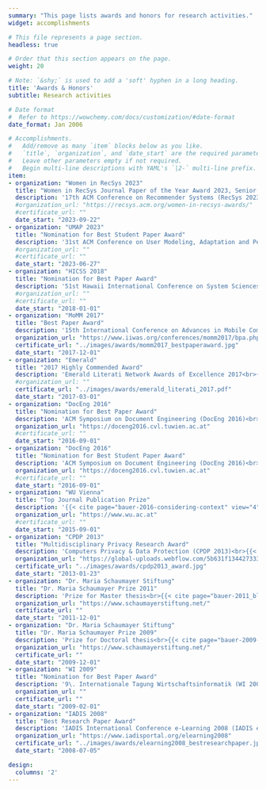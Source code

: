 ```yaml
---
summary: "This page lists awards and honors for research activities."  # Add a page description.
widget: accomplishments

# This file represents a page section.
headless: true

# Order that this section appears on the page.
weight: 20

# Note: `&shy;` is used to add a 'soft' hyphen in a long heading.
title: 'Awards & Honors'
subtitle: Research activities

# Date format
#  Refer to https://wowchemy.com/docs/customization/#date-format
date_format: Jan 2006

# Accomplishments.
#   Add/remove as many `item` blocks below as you like.
#   `title`, `organization`, and `date_start` are the required parameters.
#   Leave other parameters empty if not required.
#   Begin multi-line descriptions with YAML's `|2-` multi-line prefix.
item:
- organization: "Women in RecSys 2023"
  title: "Women in RecSys Journal Paper of the Year Award 2023, Senior category"
  description: '17th ACM Conference on Recommender Systems (RecSys 2023)<br>{{< cite page="zangerle-2022-fevr" view="4" >}}'
  #organization_url: "https://recsys.acm.org/women-in-recsys-awards/"
  #certificate_url: ""
  date_start: "2023-09-22"
- organization: "UMAP 2023"
  title: "Nomination for Best Student Paper Award"
  description: '31st ACM Conference on User Modeling, Adaptation and Personalization (UMAP 2023)<br>{{< cite page="dinnissen-2023-amplifying" view="4" >}}'
  #organization_url: ""
  #certificate_url: ""
  date_start: "2023-06-27"
- organization: "HICSS 2018"
  title: "Nomination for Best Paper Award"
  description: '51st Hawaii International Conference on System Sciences (HICSS 2018)<br>{{< cite page="bauer-2018-openmodel-onlineselfdisclosure" view="4" >}}'
  #organization_url: ""
  #certificate_url: ""
  date_start: "2018-01-01"
- organization: "MoMM 2017"
  title: "Best Paper Award"
  description: '15th International Conference on Advances in Mobile Computing & Multimedia<br>{{< cite page="schedl-2017-introducing-global-regional-momm" view="4" >}}'
  organization_url: "https://www.iiwas.org/conferences/momm2017/bpa.php"
  certificate_url: "../images/awards/momm2017_bestpaperaward.jpg"
  date_start: "2017-12-01"
- organization: "Emerald"
  title: "2017 Highly Commended Award"
  description: 'Emerald Literati Network Awards of Excellence 2017<br>{{< cite page="mladenow-2016-crowdlogistics" view="4" >}}'
  #organization_url: ""
  certificate_url: "../images/awards/emerald_literati_2017.pdf"
  date_start: "2017-03-01"
- organization: "DocEng 2016"
  title: "Nomination for Best Paper Award"
  description: 'ACM Symposium on Document Engineering (DocEng 2016)<br>{{< cite page="schoelgens-2016-aesthetics" view="4" >}}'
  organization_url: "https://doceng2016.cvl.tuwien.ac.at"
  #certificate_url: ""
  date_start: "2016-09-01"
- organization: "DocEng 2016"
  title: "Nomination for Best Student Paper Award"
  description: 'ACM Symposium on Document Engineering (DocEng 2016)<br>{{< cite page="schoelgens-2016-aesthetics" view="4" >}}'
  organization_url: "https://doceng2016.cvl.tuwien.ac.at"
  #certificate_url: ""
  date_start: "2016-09-01"
- organization: "WU Vienna"
  title: "Top Journal Publication Prize"
  description: '{{< cite page="bauer-2016-considering-context" view="4" >}}'
  organization_url: "https://www.wu.ac.at"
  #certificate_url: ""
  date_start: "2015-09-01"
- organization: "CPDP 2013"
  title: "Multidisciplinary Privacy Research Award"
  description: 'Computers Privacy & Data Protection (CPDP 2013)<br>{{< cite page="spiekermann-2012-psychology-of-ownership" view="4" >}}'
  organization_url: "https://global-uploads.webflow.com/5b631f134427333fc998ad36/5b8d161586d7e62cf9083d31_cpdp2013.pdf"
  certificate_url: "../images/awards/cpdp2013_award.jpg"
  date_start: "2013-01-23"
- organization: "Dr. Maria Schaumayer Stiftung"
  title: "Dr. Maria Schaumayer Prize 2011"
  description: 'Prize for Master thesis<br>{{< cite page="bauer-2011_blackbox_tu_master" view="4" >}}'
  organization_url: "https://www.schaumayerstiftung.net/"
  certificate_url: ""
  date_start: "2011-12-01"
- organization: "Dr. Maria Schaumayer Stiftung"
  title: "Dr. Maria Schaumayer Prize 2009"
  description: 'Prize for Doctoral thesis<br>{{< cite page="bauer-2009-promotive-diss" view="4" >}}'
  organization_url: "https://www.schaumayerstiftung.net/"
  certificate_url: ""
  date_start: "2009-12-01"
- organization: "WI 2009"
  title: "Nomination for Best Paper Award"
  description: '9\. Internationale Tagung Wirtschaftsinformatik (WI 2009)<br>{{< cite page="bauer-2009-einsatz-peerreview" view="4" >}}'
  organization_url: ""
  certificate_url: ""
  date_start: "2009-02-01"
- organization: "IADIS 2008"
  title: "Best Research Paper Award"
  description: 'IADIS International Conference e-Learning 2008 (IADIS e-Learning 2008) part of MCCSIS 2008<br>{{< cite page="figl-2008-onlineactivelistening" view="4" >}}'
  organization_url: "https://www.iadisportal.org/elearning2008"
  certificate_url: "../images/awards/elearning2008_bestresearchpaper.jpeg"
  date_start: "2008-07-05"

design:
  columns: '2' 
---
```


